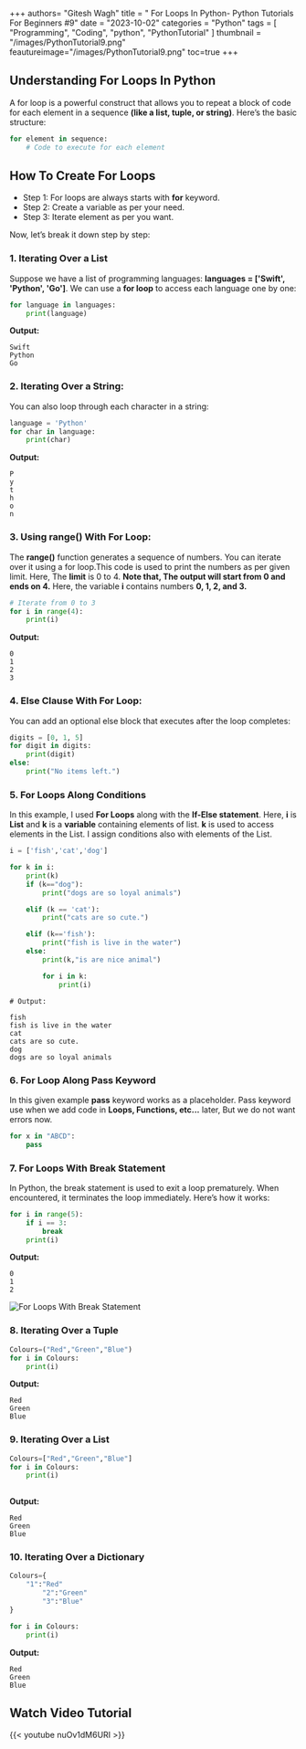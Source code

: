 +++
authors= "Gitesh Wagh"
title = " For Loops In Python- Python Tutorials For Beginners #9"
date = "2023-10-02"
categories = "Python"
tags = [
  "Programming", 
  "Coding",
  "python",
  "PythonTutorial"
]
thumbnail = "/images/PythonTutorial9.png"
feautureimage="/images/PythonTutorial9.png"
toc=true
+++

## Understanding For Loops In Python

A for loop is a powerful construct that allows you to repeat a block of code for each element in a sequence **(like a list, tuple, or string)**. Here’s the basic structure:

````python
for element in sequence:
    # Code to execute for each element
````
  
    
## How To Create For Loops
* Step 1: For loops are always starts with **for** keyword.
* Step 2: Create a variable as per your need.
* Step 3: Iterate element as per you want.

Now, let’s break it down step by step:

### 1. Iterating Over a List  
    
Suppose we have a list of programming languages: **languages = ['Swift', 'Python', 'Go']**. We can use a **for loop** to access each language one by one:
  
````python
for language in languages:
    print(language)

````  
  
**Output:**  
```
Swift
Python
Go
```
  
### 2. Iterating Over a String:   
  
You can also loop through each character in a string: 
````python
language = 'Python'
for char in language:
    print(char)
````

**Output:**  
```
P
y
t
h
o
n
```

### 3. Using range() With For Loop:  
  
The **range()** function generates a sequence of numbers. You can iterate over it using a for loop.This code is used to print the numbers as per given limit. Here, The **limit** is 0 to 4. **Note that, The output will start from  0 and ends on 4.** Here, the variable **i** contains numbers **0, 1, 2, and 3.**
  
````python
# Iterate from 0 to 3
for i in range(4):
    print(i)

````
  
**Output:**    
  
```
0
1
2
3

```

### 4. Else Clause With For Loop:     
  
You can add an optional else block that executes after the loop completes:
  
````python
digits = [0, 1, 5]
for digit in digits:
    print(digit)
else:
    print("No items left.")
````
  
### 5. For Loops Along Conditions  
  
In this example, I used **For Loops** along with the **If-Else statement**. Here, **i** is **List** and **k** is a **variable** containing elements of list. **k** is used to access elements in the List. I assign conditions also with elements of the List.


````python
i = ['fish','cat','dog']

for k in i:
    print(k)
    if (k=="dog"):
        print("dogs are so loyal animals")

    elif (k == 'cat'):
        print("cats are so cute.")

    elif (k=='fish'):
        print("fish is live in the water")
    else:
        print(k,"is are nice animal")

        for i in k:
            print(i)
````
```Output
# Output:

fish
fish is live in the water
cat
cats are so cute.
dog
dogs are so loyal animals

```
  
### 6. For Loop Along Pass Keyword  
  
In this given example **pass** keyword works as a placeholder. Pass keyword use when we add code in **Loops, Functions, etc...** later, But we do not want errors now. 

````python
for x in "ABCD":
    pass
````
  
### 7. For Loops With Break Statement  
  
In Python, the break statement is used to exit a loop prematurely. When encountered, it terminates the loop immediately. Here’s how it works:  
  
````python
for i in range(5):
    if i == 3:
        break
    print(i)
````  

**Output:**  

```
0
1
2
```

<img title="For Loops With Break Statement" alt="For Loops With Break Statement" src="/images/ForLoopsInPython.png">


### 8. Iterating Over a Tuple  
````python
Colours=("Red","Green","Blue")
for i in Colours:
    print(i)

````
**Output:**
```
Red
Green
Blue
```
  
### 9. Iterating Over a List
````python
Colours=["Red","Green","Blue"]
for i in Colours:
    print(i)
  
````
**Output:**
```
Red
Green
Blue
```
  
### 10. Iterating Over a Dictionary  
````python
Colours={ 
    "1":"Red"
        "2":"Green"
        "3":"Blue" 
}

for i in Colours:
    print(i)

````
  
**Output:**
  
```
Red
Green
Blue
```


## Watch Video Tutorial 
{{< youtube nuOv1dM6URI >}}
